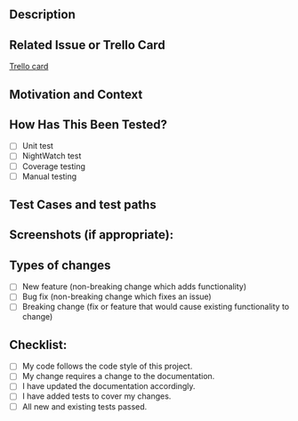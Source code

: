 <!--- Provide a general summary of your changes in the Title above -->

## Description
<!--- Describe your changes in detail -->

## Related Issue or Trello Card
<!--- This project only accepts pull requests related to open issues or Trello cards-->
<!--- If fixing a bug, there should be an issue describing it with steps to reproduce -->
<!--- Please link to the issue or the Trello Card here: -->
[Trello card](http://www.example.com/)

## Motivation and Context
<!--- Why is this change required? What problem does it solve? -->

## How Has This Been Tested?
<!--- Please describe in detail how you tested your changes. -->
<!--- Include details of your testing environment, and the tests you ran to -->
<!--- see how your change affects other areas of the code, etc. -->
- [ ] Unit test
- [ ] NightWatch test
- [ ] Coverage testing
- [ ] Manual testing

## Test Cases and test paths
<!--- What test steps did you take -->

## Screenshots (if appropriate):

## Types of changes
<!--- What types of changes does your code introduce? Put an `x` in all the boxes that apply: -->
- [ ] New feature (non-breaking change which adds functionality)
- [ ] Bug fix (non-breaking change which fixes an issue)
- [ ] Breaking change (fix or feature that would cause existing functionality to change)

## Checklist:
<!--- Go over all the following points, and put an `x` in all the boxes that apply. -->
<!--- If you're unsure about any of these, don't hesitate to ask. We're here to help! -->
- [ ] My code follows the code style of this project.
- [ ] My change requires a change to the documentation.
- [ ] I have updated the documentation accordingly.
- [ ] I have added tests to cover my changes.
- [ ] All new and existing tests passed.
